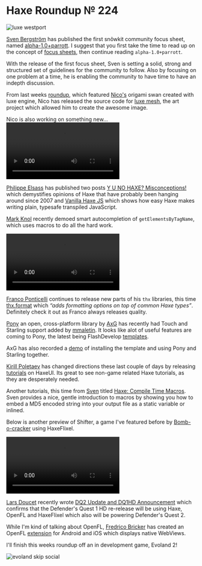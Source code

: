 [_template]: ../templates/roundup.html
[date]: / "2014-11-07 10:06:00"
[modified]: / "2014-11-07 15:10:00"
[published]: / "2014-11-07 10:06:00"
[“”]: a ""
# Haxe Roundup № 224

![luxe westport](/img/224/luxe-westport.jpg "The Westport Independent at Comic Con Stockholm built with luxe engine")

[Sven Bergström][tw1] has published the first snõwkit community focus sheet,
named [alpha-1.0+parrott][l1]. I suggest that you first take the time to read up
on the concept of [focus sheets][l2], then continue reading `alpha-1.0+parrott`.

With the release of the first focus sheet, Sven is setting a solid, strong and
structured set of guidelines for the community to follow. Also by focusing on one
problem at a time, he is enabling the community to have time to have an indepth
discussion.

From last weeks [roundup][l3], which featured [Nico's][tw2] origami swan created with
luxe engine, Nico has released the source code for [luxe mesh][l4], the art project 
which allowed him to create the awesome image.

Nico is also working on something new...
![nico proto](/img/224/nico-proto.mp4)

[Philippe Elsass][tw3] has published two posts [Y U NO HAXE? Misconceptions!][l5]
which demystifies opinions of Haxe that have probably been hanging around since 2007
and [Vanilla Haxe JS][l6] which shows how easy Haxe makes writing plain, typesafe
transpiled JavaScript.

[Mark Knol][tw4] recently demoed smart autocompletion of `getElementsByTagName`, 
which uses macros to do all the hard work.

![smart macro](/img/224/smart-macro.mp4)

[Franco Ponticelli][tw5] continues to release new parts of his `thx` libraries, this
time [thx.format][l7] which _“adds formatting options on top of common Haxe types”_.
Definitely check it out as Franco always releases quality.

[Pony][l12] an open, cross-platform library by [AxG][tw10] has recently had
Touch and Starling support added by [mmaletin][gh1]. It looks like alot of useful
features are coming to Pony, the latest being FlashDevelop [templates][l13]. 

AxG has also recorded a [demo][l14] of installing the template and using Pony and 
Starling together.

[Kirill Poletaev][tw6] has changed directions these last couple of days by releasing
[tutorials][l8] on HaxeUI. Its great to see non-game related Haxe tutorials, as they
are desperately needed.

Another tutorials, this time from [Sven][tw1] titled [Haxe: Compile Time Macros][l9].
Sven provides a nice, gentle introduction to macros by showing you how to embed a 
MD5 encoded string into your output file as a static variable or inlined.

Below is another preview of Shifter, a game I've featured before 
by [Bomb-o-cracker][tw7] using HaxeFlixel.

![shifter](/img/224/shifter.mp4)

[Lars Doucet][tw8] recently wrote [DQ2 Update and DQ1HD Announcement][l10] which
confirms that the Defender's Quest 1 HD re-release will be using Haxe, OpenFL and
HaxeFlixel which also will be powering Defender's Quest 2.

While I'm kind of talking about OpenFL, [Fredrico Bricker][tw9] has created
an OpenFL [extension][l11] for Android and iOS which displays native WebViews.

I'll finish this weeks roundup off an in development game, Evoland 2!

![evoland skip social](/img/224/evoland2.jpg "Evoland 2 by @ncannasse")

[gh1]: https://github.com/mmaletin "@mmaletin on GitHub"

[tw10]: https://twitter.com/axgord "@axgord on Twitter"
[tw9]: https://twitter.com/fbricker "@fbricker on Twitter"
[tw8]: https://twitter.com/larsiusprime "@larsiusprime on Twitter"
[tw7]: https://twitter.com/bombocracker/ "@bombocracker on Twitter"
[tw6]: https://twitter.com/kircode "@kircode on Twitter"
[tw5]: https://twitter.com/fponticelli "@fponticelli on Twitter"
[tw4]: https://twitter.com/mknol/ "@mknol on Twitter"
[tw3]: https://twitter.com/elsassph "@elsassph on Twitter"
[tw2]: https://twitter.com/nico_m__ "@nico_m__ on Twitter"
[tw1]: https://twitter.com/___discovery "@___discovery on Twitter"
	
[l14]: https://www.youtube.com/watch?v=D30utTdYlu8&feature=youtu.be "Pony and Starling for Flash IDE"
[l13]: https://github.com/AxGord/FD-Haxe-Up "Pony FlashDevelop Templates"
[l12]: https://github.com/AxGord/Pony "Pony on GitHub"
[l11]: https://github.com/fbricker/openfl-webview "OpenFL WebView on GitHub"
[l10]: http://www.fortressofdoors.com/dq2-update-and-announcing-dq1hd/ "DQ2 Update and DQ1-HD Announcement"
[l9]: http://notes.underscorediscovery.com/haxe-compile-time-macros/ "Haxe: Compile Time Macros"
[l8]: http://haxecoder.com/category.php?id=9 "HaxeUI Tutorials on HaxeCoder.com"
[l7]: http://thx-lib.org/lib/thx.format/ "thx.format"
[l6]: http://philippe.elsass.me/2014/11/vanilla-haxe-js/ "Vanilla Haxe JS"
[l5]: http://philippe.elsass.me/2014/10/y-u-no-haxe-misconceptions/ "Y U NO HAXE> Misconceptions!"
[l4]: https://github.com/NicoM1/LuxeMesh "Luxe Mesh on GitHub"
[l3]: http://haxe.io/roundups/223/ "Haxe Roundup № 223"
[l2]: http://snowkit.org/2014/10/17/about-alpha-focus/ "About focus sheets"
[l1]: http://snowkit.org/2014/10/27/luxe-alpha-1-0/ "alpha-1.0+parrott focus sheet"